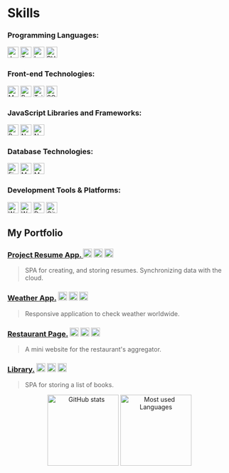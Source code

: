 
# Skills
### Programming Languages:
<p>
<img alt="JavaScript" src="https://img.shields.io/badge/-JavaScript-F7DF1E?style=flat-square&logo=javascript&logoColor=black" height="25"/>
<img alt="TypeScript" src="https://img.shields.io/badge/-TypeScript-3178C6?style=flat-square&logo=typescript&logoColor=white" height="25"/>
<img alt="Lua" src="https://img.shields.io/badge/-Lua-2C2D72?style=flat-square&logo=lua&logoColor=white" height="25"/>
<img alt="PHP" src="https://img.shields.io/badge/-PHP-777BB4?style=flat-square&logo=php&logoColor=white" height="25"/>
</p>

### Front-end Technologies:
<p>
<img alt="Material UI" src="https://img.shields.io/badge/-Material%20UI-0081CB?style=flat-square&logo=material-ui&logoColor=white" height="25"/>
<img alt="Bootstrap" src="https://img.shields.io/badge/-Bootstrap-7952B3?style=flat-square&logo=bootstrap&logoColor=white" height="25"/>
<img alt="Tailwind CSS" src="https://img.shields.io/badge/-Tailwind%20CSS-38B2AC?style=flat-square&logo=tailwind-css&logoColor=white" height="25"/>
<img alt="SCSS" src="https://img.shields.io/badge/-SASS/SCSS-CC6699?style=flat-square&logo=sass&logoColor=white" height="25" />
</p>

### JavaScript Libraries and Frameworks:
<p>
<img alt="React" src="https://img.shields.io/badge/-React-61DAFB?style=flat-square&logo=react&logoColor=black" height="25" />
<img alt="Node.js" src="https://img.shields.io/badge/-Node.js-339933?style=flat-square&logo=node.js&logoColor=white" height="25" />
<img alt="Next.js" src="https://img.shields.io/badge/-Next.js-000000?style=flat-square&logo=next.js&logoColor=white" height="25" />
</p>

### Database Technologies:
<p>
<img alt="Firebase" src="https://img.shields.io/badge/-Firebase-FFCA28?style=flat-square&logo=firebase&logoColor=black" height="25" />
<img alt="MySQL" src="https://img.shields.io/badge/-MySQL-4479A1?style=flat-square&logo=mysql&logoColor=white" height="25" />
<img alt="MongoDB" src="https://img.shields.io/badge/-MongoDB-47A248?style=flat-square&logo=mongodb&logoColor=white" height="25" />
</p>

### Development Tools & Platforms:
<p>
<img alt="Wordpress" src="https://img.shields.io/badge/-Wordpress-21759B?style=flat-square&logo=wordpress&logoColor=white" height="25" />
<img alt="Webpack" src="https://img.shields.io/badge/-Webpack-8DD6F9?style=flat-square&logo=webpack&logoColor=black" height="25" />
<img alt="Docker" src="https://img.shields.io/badge/-Docker-2496ED?style=flat-square&logo=docker&logoColor=white" height="25" />
<img alt="Git" src="https://img.shields.io/badge/-Git-F05032?style=flat-square&logo=git&logoColor=white" height="25" />
</p>

## My Portfolio

### [ Project Resume App. ](https://github.com/ocnm/sb-cvapp) <img alt="React" src="https://img.shields.io/badge/-React-61DAFB?style=flat-square&logo=react&logoColor=black" height="20" /> <img alt="Material UI" src="https://img.shields.io/badge/-Material%20UI-0081CB?style=flat-square&logo=material-ui&logoColor=white" height="20"/> <img alt="Firebase" src="https://img.shields.io/badge/-Firebase-FFCA28?style=flat-square&logo=firebase&logoColor=black" height="20" />

> SPA for creating, and storing resumes. Synchronizing data with the cloud.


### [Weather App.](https://github.com/ocnm/sb-weather/) <img alt="JavaScript" src="https://img.shields.io/badge/-JavaScript-F7DF1E?style=flat-square&logo=javascript&logoColor=black" height="20"/> <img alt="Bootstrap" src="https://img.shields.io/badge/-Bootstrap-7952B3?style=flat-square&logo=bootstrap&logoColor=white" height="20"/> <img alt="Webpack" src="https://img.shields.io/badge/-Webpack-8DD6F9?style=flat-square&logo=webpack&logoColor=black" height="20" />

> Responsive application to check weather worldwide.

### [Restaurant Page.](https://github.com/ocnm/sb-restaurant/) <img alt="JavaScript" src="https://img.shields.io/badge/-JavaScript-F7DF1E?style=flat-square&logo=javascript&logoColor=black" height="20"/> <img alt="SCSS" src="https://img.shields.io/badge/-SCSS-CC6699?style=flat-square&logo=sass&logoColor=white" height="20" /> <img alt="Webpack" src="https://img.shields.io/badge/-Webpack-8DD6F9?style=flat-square&logo=webpack&logoColor=black" height="20" />

> A mini website for the restaurant's aggregator.

### [Library.](https://github.com/ocnm/sb-library/) <img alt="JavaScript" src="https://img.shields.io/badge/-JavaScript-F7DF1E?style=flat-square&logo=javascript&logoColor=black" height="20"/> <img alt="SCSS" src="https://img.shields.io/badge/-SCSS-CC6699?style=flat-square&logo=sass&logoColor=white" height="20" /> <img alt="Webpack" src="https://img.shields.io/badge/-Webpack-8DD6F9?style=flat-square&logo=webpack&logoColor=black" height="20" />

> SPA for storing a list of books.


<p align="center">
<img alt="GitHub stats" src="https://github-readme-stats.vercel.app/api?username=ocnm&show_icons=true&theme=radical" height="160"/>
 <img alt="Most used Languages" src="https://github-readme-stats.vercel.app/api/top-langs/?username=ocnm&layout=compact&theme=radical" height="160"/>
</p>


